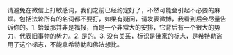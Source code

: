 请避免在微信上打敏感词，我们之前已经约定好了，不然可能会引起不必要的麻烦。包括法轮所有的名词都不要打，如果有疑问，请发表微博，我看到后会尽量告诉你的。1. 蛤蟆那并非是福报，而是一个非常大的安排，它背后有一个很大的势力，代表旧事物的势力。2. 是的。3. 没有关系，标识是佛家的标志，是希特勒盗用了这个标志，不能拿希特勒和佛法想比。
